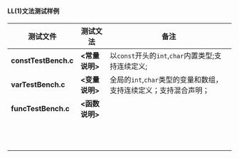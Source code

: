 #### LL(1)文法测试样例



| 测试文件             | 测试文法        | 备注                                                         |
| -------------------- | --------------- | ------------------------------------------------------------ |
| **constTestBench.c** | **<常量说明\>​** | 以`const`开头的`int`,`char`内置类型;支持连续定义;            |
| **varTestBench.c**   | **<变量说明>**  | 全局的`int`,`char`类型的变量和数组，支持连续定义；支持混合声明； |
| **funcTestBench.c**  | **<函数说明>**  |                                                              |
|                      |                 |                                                              |
|                      |                 |                                                              |
|                      |                 |                                                              |
|                      |                 |                                                              |
|                      |                 |                                                              |
|                      |                 |                                                              |
|                      |                 |                                                              |
|                      |                 |                                                              |
|                      |                 |                                                              |
|                      |                 |                                                              |
|                      |                 |                                                              |





